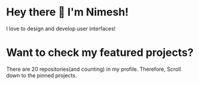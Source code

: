 # Hey there 👋 I'm Nimesh!

I love to design and develop user interfaces!

# Want to check my featured projects?
There are 20 repositories(and counting) in my profile. Therefore, Scroll down to the pinned projects.

